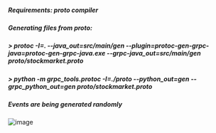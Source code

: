 ##### Requirements: proto compiler
##### Generating files from proto: 
##### > protoc -I=. --java_out=src/main/gen --plugin=protoc-gen-grpc-java=protoc-gen-grpc-java.exe --grpc-java_out=src/main/gen proto/stockmarket.proto
##### > python -m grpc_tools.protoc -I=./proto --python_out=gen --grpc_python_out=gen proto/stockmarket.proto

##### Events are being generated randomly

![image](https://user-images.githubusercontent.com/37248877/80375050-ed3f2880-8897-11ea-9a7d-2c58e04b4020.png)

